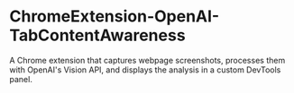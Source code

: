 # ChromeExtension-OpenAI-TabContentAwareness
A Chrome extension that captures webpage screenshots, processes them with OpenAI's Vision API, and displays the analysis in a custom DevTools panel.
